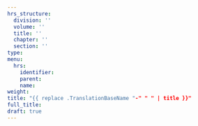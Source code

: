 ```yaml
---
hrs_structure:
  division: ''
  volume: ''
  title: ''
  chapter: ''
  section: ''
type: 
menu:
  hrs:
    identifier: 
    parent: 
    name: 
weight: 
title: "{{ replace .TranslationBaseName "-" " " | title }}"
full_title: 
draft: true
---
```


